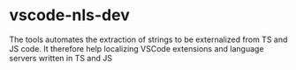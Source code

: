 # vscode-nls-dev
The tools automates the extraction of strings to be externalized from TS and JS code. It therefore help localizing VSCode extensions and language servers written in TS and JS

